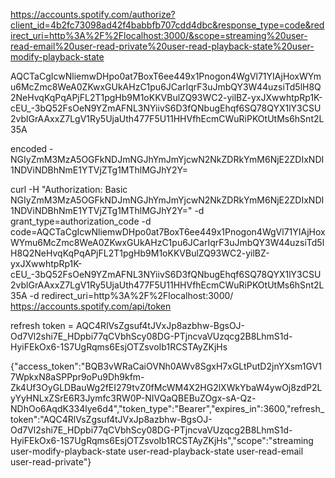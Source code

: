 https://accounts.spotify.com/authorize?client_id=4b2fc73098ad42f4babbfb707cdd4dbc&response_type=code&redirect_uri=http%3A%2F%2Flocalhost:3000/&scope=streaming%20user-read-email%20user-read-private%20user-read-playback-state%20user-modify-playback-state

AQCTaCgIcwNliemwDHpo0at7BoxT6ee449x1Pnogon4WgVl71YIAjHoxWYmu6McZmc8WeA0ZKwxGUkAHzC1pu6JCarIqrF3uJmbQY3W44uzsiTd5lH8Q2NeHvqKqPqAPjFL2T1pgHb9M1oKKVBulZQ93WC2-yilBZ-yxJXwwhtpRp1K-cEU\_-3bQ52FsOeN9YZmAFNL3NYiivS6D3fQNbugEhqf6SQ78QYX1lY3CSU2vblGrAAxxZ7LgV1Ry5UjaUth477F5U11HHVfhEcmCWuRiPKOtUtMs6hSnt2L35A

encoded - NGIyZmM3MzA5OGFkNDJmNGJhYmJmYjcwN2NkZDRkYmM6NjE2ZDIxNDI1NDViNDBhNmE1YTVjZTg1MThlMGJhY2Y=

curl -H "Authorization: Basic NGIyZmM3MzA5OGFkNDJmNGJhYmJmYjcwN2NkZDRkYmM6NjE2ZDIxNDI1NDViNDBhNmE1YTVjZTg1MThlMGJhY2Y=" -d grant_type=authorization_code -d code=AQCTaCgIcwNliemwDHpo0at7BoxT6ee449x1Pnogon4WgVl71YIAjHoxWYmu6McZmc8WeA0ZKwxGUkAHzC1pu6JCarIqrF3uJmbQY3W44uzsiTd5lH8Q2NeHvqKqPqAPjFL2T1pgHb9M1oKKVBulZQ93WC2-yilBZ-yxJXwwhtpRp1K-cEU\_-3bQ52FsOeN9YZmAFNL3NYiivS6D3fQNbugEhqf6SQ78QYX1lY3CSU2vblGrAAxxZ7LgV1Ry5UjaUth477F5U11HHVfhEcmCWuRiPKOtUtMs6hSnt2L35A -d redirect_uri=http%3A%2F%2Flocalhost:3000/ https://accounts.spotify.com/api/token

refresh token = AQC4RlVsZgsuf4tJVxJp8azbhw-BgsOJ-Od7Vl2shi7E_HDpbi77qCVbhScy08DG-PTjncvaVUzqcg2B8LhmS1d-HyiFEkOx6-1S7UgRqms6EsjOTZsvoIb1RCSTAyZKjHs

{"access_token":"BQB3vWRaCaiOVNh0AWv8SgxH7xGLtPutD2jnYXsm1GV17WpkxN8aSPPpr9oPu9Dh9kfm-Zk4Uf3OyGLDBauWg2fEI279tvZ0fMcWM4X2HG2lXWkYbaW4ywOj8zdP2LyYyHNLxZSrE6R3Jymfc3RW0P-NIVQaQBEBuZOgx-sA-Qz-NDhOo6AqdK334lye6d4","token_type":"Bearer","expires_in":3600,"refresh_token":"AQC4RlVsZgsuf4tJVxJp8azbhw-BgsOJ-Od7Vl2shi7E_HDpbi77qCVbhScy08DG-PTjncvaVUzqcg2B8LhmS1d-HyiFEkOx6-1S7UgRqms6EsjOTZsvoIb1RCSTAyZKjHs","scope":"streaming user-modify-playback-state user-read-playback-state user-read-email user-read-private"}

